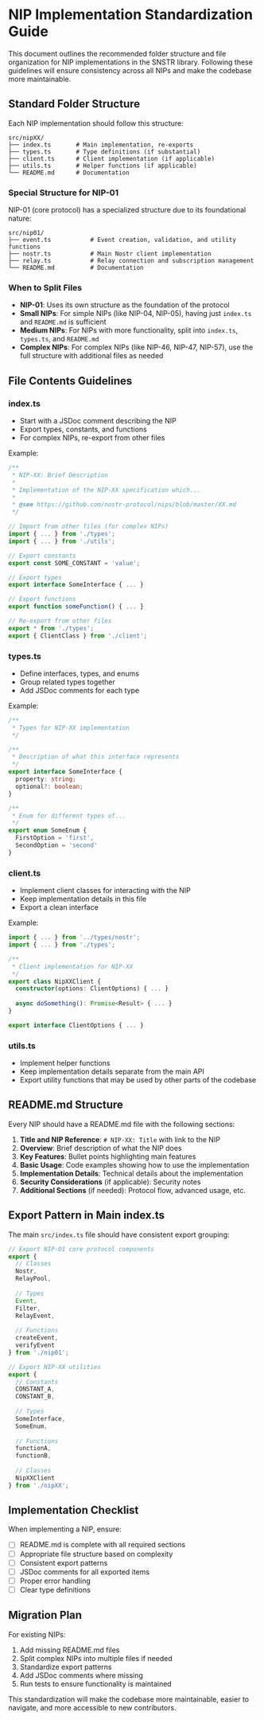 # NIP Implementation Standardization Guide

This document outlines the recommended folder structure and file organization for NIP implementations in the SNSTR library. Following these guidelines will ensure consistency across all NIPs and make the codebase more maintainable.

## Standard Folder Structure

Each NIP implementation should follow this structure:

```
src/nipXX/
├── index.ts       # Main implementation, re-exports
├── types.ts       # Type definitions (if substantial)
├── client.ts      # Client implementation (if applicable)
├── utils.ts       # Helper functions (if applicable)
└── README.md      # Documentation
```

### Special Structure for NIP-01

NIP-01 (core protocol) has a specialized structure due to its foundational nature:

```
src/nip01/
├── event.ts           # Event creation, validation, and utility functions
├── nostr.ts           # Main Nostr client implementation 
├── relay.ts           # Relay connection and subscription management
└── README.md          # Documentation
```

### When to Split Files

- **NIP-01**: Uses its own structure as the foundation of the protocol
- **Small NIPs**: For simple NIPs (like NIP-04, NIP-05), having just `index.ts` and `README.md` is sufficient
- **Medium NIPs**: For NIPs with more functionality, split into `index.ts`, `types.ts`, and `README.md`
- **Complex NIPs**: For complex NIPs (like NIP-46, NIP-47, NIP-57), use the full structure with additional files as needed

## File Contents Guidelines

### index.ts

- Start with a JSDoc comment describing the NIP
- Export types, constants, and functions
- For complex NIPs, re-export from other files

Example:
```typescript
/**
 * NIP-XX: Brief Description
 * 
 * Implementation of the NIP-XX specification which...
 * 
 * @see https://github.com/nostr-protocol/nips/blob/master/XX.md
 */

// Import from other files (for complex NIPs)
import { ... } from './types';
import { ... } from './utils';

// Export constants
export const SOME_CONSTANT = 'value';

// Export types
export interface SomeInterface { ... }

// Export functions
export function someFunction() { ... }

// Re-export from other files
export * from './types';
export { ClientClass } from './client';
```

### types.ts

- Define interfaces, types, and enums
- Group related types together
- Add JSDoc comments for each type

Example:
```typescript
/**
 * Types for NIP-XX implementation
 */

/**
 * Description of what this interface represents
 */
export interface SomeInterface {
  property: string;
  optional?: boolean;
}

/**
 * Enum for different types of...
 */
export enum SomeEnum {
  FirstOption = 'first',
  SecondOption = 'second'
}
```

### client.ts

- Implement client classes for interacting with the NIP
- Keep implementation details in this file
- Export a clean interface

Example:
```typescript
import { ... } from '../types/nostr';
import { ... } from './types';

/**
 * Client implementation for NIP-XX
 */
export class NipXXClient {
  constructor(options: ClientOptions) { ... }
  
  async doSomething(): Promise<Result> { ... }
}

export interface ClientOptions { ... }
```

### utils.ts

- Implement helper functions
- Keep implementation details separate from the main API
- Export utility functions that may be used by other parts of the codebase

## README.md Structure

Every NIP should have a README.md file with the following sections:

1. **Title and NIP Reference**: `# NIP-XX: Title` with link to the NIP
2. **Overview**: Brief description of what the NIP does
3. **Key Features**: Bullet points highlighting main features
4. **Basic Usage**: Code examples showing how to use the implementation
5. **Implementation Details**: Technical details about the implementation
6. **Security Considerations** (if applicable): Security notes
7. **Additional Sections** (if needed): Protocol flow, advanced usage, etc.

## Export Pattern in Main index.ts

The main `src/index.ts` file should have consistent export grouping:

```typescript
// Export NIP-01 core protocol components
export {
  // Classes
  Nostr,
  RelayPool,
  
  // Types
  Event,
  Filter,
  RelayEvent,
  
  // Functions
  createEvent,
  verifyEvent
} from './nip01';

// Export NIP-XX utilities
export {
  // Constants
  CONSTANT_A,
  CONSTANT_B,
  
  // Types
  SomeInterface,
  SomeEnum,
  
  // Functions
  functionA,
  functionB,
  
  // Classes
  NipXXClient
} from './nipXX';
```

## Implementation Checklist

When implementing a NIP, ensure:

- [ ] README.md is complete with all required sections
- [ ] Appropriate file structure based on complexity
- [ ] Consistent export patterns
- [ ] JSDoc comments for all exported items
- [ ] Proper error handling
- [ ] Clear type definitions

## Migration Plan

For existing NIPs:

1. Add missing README.md files
2. Split complex NIPs into multiple files if needed
3. Standardize export patterns
4. Add JSDoc comments where missing
5. Run tests to ensure functionality is maintained

This standardization will make the codebase more maintainable, easier to navigate, and more accessible to new contributors. 